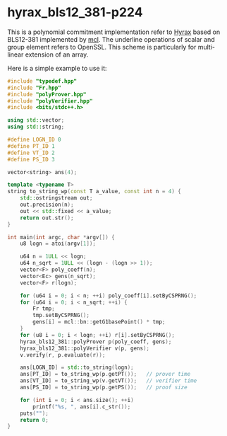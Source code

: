 # hyrax_bls12_381-p224
This is a polynomial commitment implementation refer to [Hyrax](https://eprint.iacr.org/2017/1132.pdf) based on BLS12-381 implemented by [mcl](https://github.com/herumi/mcl). The underline operations of scalar and group element refers to OpenSSL.
This scheme is particularly for multi-linear extension of an array.

Here is a simple example to use it:
``` C++
#include "typedef.hpp"
#include "Fr.hpp"
#include "polyProver.hpp"
#include "polyVerifier.hpp"
#include <bits/stdc++.h>

using std::vector;
using std::string;

#define LOGN_ID 0
#define PT_ID 1
#define VT_ID 2
#define PS_ID 3

vector<string> ans(4);

template <typename T>
string to_string_wp(const T a_value, const int n = 4) {
    std::ostringstream out;
    out.precision(n);
    out << std::fixed << a_value;
    return out.str();
}

int main(int argc, char *argv[]) {
    u8 logn = atoi(argv[1]);

    u64 n = 1ULL << logn;
    u64 n_sqrt = 1ULL << (logn - (logn >> 1));
    vector<F> poly_coeff(n);
    vector<Ec> gens(n_sqrt);
    vector<F> r(logn);

    for (u64 i = 0; i < n; ++i) poly_coeff[i].setByCSPRNG();
    for (u64 i = 0; i < n_sqrt; ++i) {
        Fr tmp;
        tmp.setByCSPRNG();
        gens[i] = mcl::bn::getG1basePoint() * tmp;
    }
    for (u8 i = 0; i < logn; ++i) r[i].setByCSPRNG();
    hyrax_bls12_381::polyProver p(poly_coeff, gens);
    hyrax_bls12_381::polyVerifier v(p, gens);
    v.verify(r, p.evaluate(r));

    ans[LOGN_ID] = std::to_string(logn);
    ans[PT_ID] = to_string_wp(p.getPT());   // prover time
    ans[VT_ID] = to_string_wp(v.getVT());   // verifier time
    ans[PS_ID] = to_string_wp(p.getPS());   // proof size

    for (int i = 0; i < ans.size(); ++i)
        printf("%s, ", ans[i].c_str());
    puts("");
    return 0;
}
```
